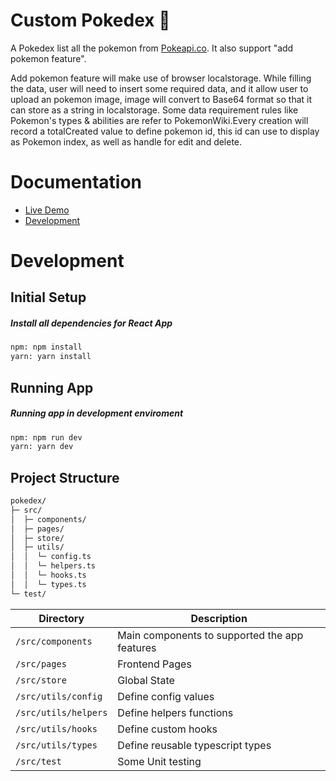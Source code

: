 # Custom Pokedex 👾

A Pokedex list all the pokemon from [Pokeapi.co](https://pokeapi.co/). It also support "add pokemon feature".

Add pokemon feature will make use of browser localstorage. While filling the data, user will need to insert some required data, and it allow user to upload an pokemon image, image will convert to Base64 format so that it can store as a string in localstorage. Some data requirement rules like Pokemon's types & abilities are refer to PokemonWiki.Every creation will record a totalCreated value to define pokemon id, this id can use to display as Pokemon index, as well as handle for edit and delete.

# Documentation

- [Live Demo](https://dennis-pokedex.netlify.app/)
- [Development](#development)

# Development

## Initial Setup

##### Install all dependencies for React App

```bash
npm: npm install
yarn: yarn install
```

## Running App

##### Running app in development enviroment

```bash
npm: npm run dev
yarn: yarn dev
```

## Project Structure

```txt
pokedex/
├─ src/
│  ├─ components/
│  ├─ pages/
│  ├─ store/
│  ├─ utils/
│  │  └─ config.ts
│  │  └─ helpers.ts
│  │  └─ hooks.ts
│  │  └─ types.ts
└─ test/
```

| Directory            | Description                                   |
| -------------------- | --------------------------------------------- |
| `/src/components`    | Main components to supported the app features |
| `/src/pages`         | Frontend Pages                                |
| `/src/store`         | Global State                                  |
| `/src/utils/config`  | Define config values                          |
| `/src/utils/helpers` | Define helpers functions                      |
| `/src/utils/hooks`   | Define custom hooks                           |
| `/src/utils/types`   | Define reusable typescript types              |
| `/src/test`          | Some Unit testing                             |
